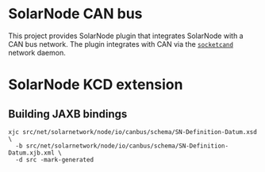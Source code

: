 # SolarNode CAN bus

This project provides SolarNode plugin that integrates SolarNode with a CAN bus 
network. The plugin integrates with CAN via the [`socketcand`][socketcand] network 
daemon.

# SolarNode KCD extension

## Building JAXB bindings

```
xjc src/net/solarnetwork/node/io/canbus/schema/SN-Definition-Datum.xsd \
  -b src/net/solarnetwork/node/io/canbus/schema/SN-Definition-Datum.xjb.xml \
  -d src -mark-generated
```

[socketcand]: https://github.com/linux-can/socketcand
